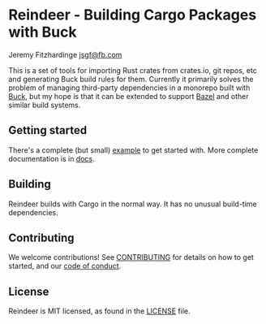 # Reindeer - Building Cargo Packages with Buck

Jeremy Fitzhardinge <jsgf@fb.com>

This is a set of tools for importing Rust crates from crates.io, git repos, etc
and generating Buck build rules for them. Currently it primarily solves the
problem of managing third-party dependencies in a monorepo built with
[Buck](https://buck.build/), but my hope is that it can be extended to support
[Bazel](https://bazel.build/) and other similar build systems.

## Getting started

There's a complete (but small) [example](example) to get started with. More
complete documentation is in [docs](docs/MANUAL.md).

## Building

Reindeer builds with Cargo in the normal way. It has no unusual build-time
dependencies.

## Contributing

We welcome contributions! See [CONTRIBUTING](CONTRIBUTING.md) for details on how
to get started, and our [code of conduct](CODE_OF_CONDUCT.md).

## License

Reindeer is MIT licensed, as found in the [LICENSE](LICENSE) file.
